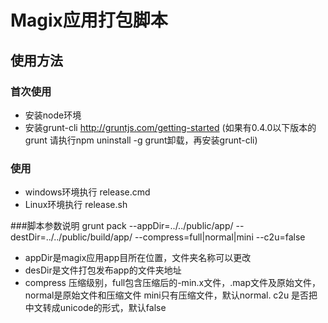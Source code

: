 # Magix应用打包脚本
## 使用方法
### 首次使用
* 安装node环境
* 安装grunt-cli http://gruntjs.com/getting-started (如果有0.4.0以下版本的grunt 请执行npm uninstall -g grunt卸载，再安装grunt-cli)

### 使用
* windows环境执行 release.cmd
* Linux环境执行 release.sh

###脚本参数说明
grunt pack --appDir=../../public/app/ --destDir=../../public/build/app/ --compress=full|normal|mini --c2u=false

* appDir是magix应用app目所在位置，文件夹名称可以更改
* desDir是文件打包发布app的文件夹地址
* compress 压缩级别，full包含压缩后的-min.x文件，.map文件及原始文件，normal是原始文件和压缩文件 mini只有压缩文件，默认normal. c2u 是否把中文转成unicode的形式，默认false